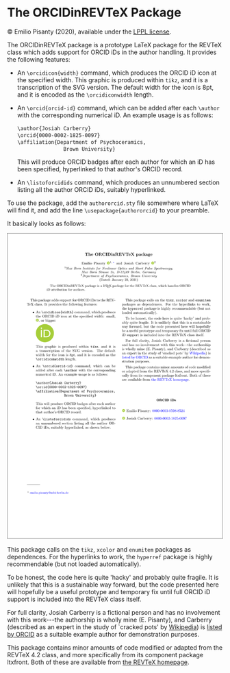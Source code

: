 The ORCIDinREVTeX Package
========================

© Emilio Pisanty (2020), available under the [LPPL license](http://www.latex-project.org/lppl.txt).


The ORCIDinREVTeX package is a prototype LaTeX package for the REVTeX class which adds support for ORCID iDs in the author handling. It provides the following features:

 - An `\orcidicon{width}` command, which produces the ORCID iD icon at the specified width. This graphic is produced within `tikz`, and it is a transcription of the SVG version. The default width for the icon is 8pt, and it is encoded as the `\orcidiconwidth` length.

 - An `\orcid{orcid-id}` command, which can be added after each `\author` with the corresponding numerical iD.  An example usage is as follows:

       \author{Josiah Carberry}
       \orcid{0000-0002-1825-0097}
       \affiliation{Department of Psychoceramics, 
                      Brown University}

   This will produce ORCID badges after each author for which an iD has been specified, hyperlinked to that author's ORCID record.


 - An `\listoforcidids` command, which produces an unnumbered section listing all the author ORCID iDs, suitably hyperlinked.

To use the package, add the `authororcid.sty` file somewhere where LaTeX will find it, and add the line `\usepackage{authororcid}` to your preamble.

It basically looks as follows:

[<img src="https://github.com/episanty/authororcid/raw/master/ORCIDinREVTeX.png" width="600" title="First page of the template">](https://github.com/episanty/authororcid/blob/master/authororcid.pdf)

This package calls on the `tikz`, `xcolor` and `enumitem` packages as dependences. For the hyperlinks to work, the `hyperref` package is highly recommendable (but not loaded automatically).

To be honest, the code here is quite 'hacky' and probably quite fragile. It is unlikely that this is a sustainable way forward, but the code presented here will hopefully be a useful prototype and temporary fix until full ORCID iD support is included into the REVTeX class itself.

For full clarity, Josiah Carberry is a fictional person and has no involvement with this work---the authorship is wholly mine (E. Pisanty), and Carberry (described as an expert in the study of `cracked pots' by [Wikipedia](https://en.wikipedia.org/wiki/Josiah_S._Carberry)) is [listed by ORCID](https://support.orcid.org/hc/en-us/articles/360006897674-Structure-of-the-ORCID-Identifier) as a suitable example author for demonstration purposes.

This package contains minor amounts of code modified or adapted from the REVTeX 4.2 class, and more specifically from its component package ltxfront. Both of these are available from [the REVTeX homepage](https://journals.aps.org/revtex).
